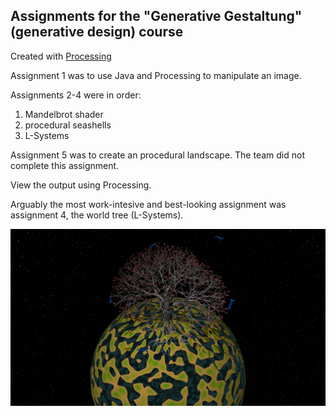 Assignments for the "Generative Gestaltung" (generative design) course
----------
Created with [Processing](https://processing.org/)

Assignment 1 was to use Java and Processing to manipulate an image.

Assignments 2-4 were in order:
1. Mandelbrot shader
2. procedural seashells
3. L-Systems

Assignment 5 was to create an procedural landscape. The team did not complete this assignment.

View the output using Processing.

Arguably the most work-intesive and best-looking assignment was assignment 4, the world tree (L-Systems). 

![world tree render](Ygg.png)